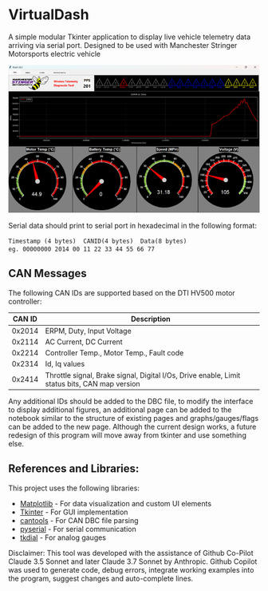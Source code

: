 # VirtualDash
A simple modular Tkinter application to display live vehicle telemetry data arriving via serial port. Designed to be used with Manchester Stringer Motorsports electric vehicle

![Mainpage](./image.png)


Serial data should print to serial port in hexadecimal in the following format:
```
Timestamp (4 bytes)  CANID(4 bytes)  Data(8 bytes)
eg. 00000000 2014 00 11 22 33 44 55 66 77               
```
## CAN Messages

The following CAN IDs are supported based on the DTI HV500 motor controller:

| CAN ID  | Description                                     |
|---------|-------------------------------------------------|
| 0x2014  | ERPM, Duty, Input Voltage                       |
| 0x2114  | AC Current, DC Current                          |
| 0x2214  | Controller Temp., Motor Temp., Fault code       |
| 0x2314  | Id, Iq values                                   |
| 0x2414  | Throttle signal, Brake signal, Digital I/Os, Drive enable, Limit status bits, CAN map version  |

Any additional IDs should be added to the DBC file, to modify the interface to display additional figures, an additional page can be added to the notebook similar to the structure of existing pages and graphs/gauges/flags can be added to the new page. 
Although the current design works, a future redesign of this program will move away from tkinter and use something else.

## References and Libraries:
This project uses the following libraries:
- [Matplotlib](https://matplotlib.org/) - For data visualization and custom UI elements
- [Tkinter](https://docs.python.org/3/library/tkinter.html) - For GUI implementation
- [cantools](https://github.com/cantools/cantools) - For CAN DBC file parsing
- [pyserial](https://github.com/pyserial/pyserial) - For serial communication
- [tkdial](https://github.com/Akascape/tkdial) - For analog gauges


Disclaimer:
This tool was developed with the assistance of Github Co-Pilot Claude 3.5 Sonnet and later Claude 3.7 Sonnet by Anthropic. Github Copilot was used to generate code, debug errors, integrate working examples into the program, suggest changes and auto-complete lines. 
